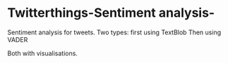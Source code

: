 # Twitterthings-Sentiment analysis-

Sentiment analysis for tweets. Two types: first using TextBlob
Then using VADER

Both with visualisations.
